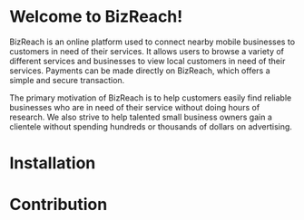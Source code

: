 # Welcome to BizReach!

BizReach is an online platform used to connect nearby mobile businesses to customers in need of their services. It allows 
users to browse a variety of different services and businesses to view local customers in need of their services. 
Payments can be made directly on BizReach, which offers a simple and secure transaction.

The primary motivation of BizReach is to help customers easily find reliable businesses who are in need of their service without 
doing hours of research. We also strive to help talented small business owners gain a clientele without spending hundreds or 
thousands of dollars on advertising.

# Installation



# Contribution
